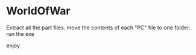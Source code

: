 # WorldOfWar

Extract all the part files.
move the contents of each "PC" file to one folder.
run the exe

enjoy
